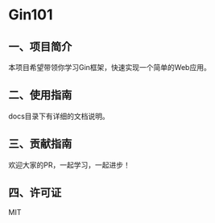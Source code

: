 # Gin101

## 一、项目简介

本项目希望带领你学习Gin框架，快速实现一个简单的Web应用。

## 二、使用指南

docs目录下有详细的文档说明。

## 三、贡献指南

欢迎大家的PR，一起学习，一起进步！

## 四、许可证

MIT